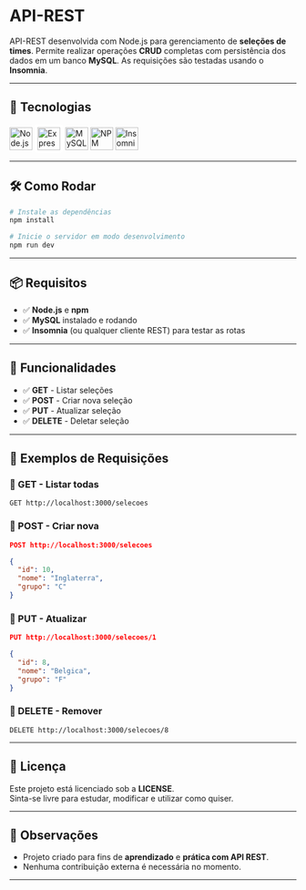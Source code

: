 #  API-REST

API-REST desenvolvida com Node.js para gerenciamento de **seleções de times**. Permite realizar operações **CRUD** completas com persistência dos dados em um banco **MySQL**. As requisições são testadas usando o **Insomnia**.

---

## 🚀 Tecnologias

<p align="left">
  <img src="https://cdn.jsdelivr.net/gh/devicons/devicon/icons/nodejs/nodejs-original.svg" height="40" alt="Node.js"/>
  <img src="https://cdn.jsdelivr.net/gh/devicons/devicon/icons/express/express-original.svg" height="40" alt="Express" style="background-color: white; padding: 5px; border-radius: 5px"/>
  <img src="https://cdn.jsdelivr.net/gh/devicons/devicon/icons/mysql/mysql-original.svg" height="40" alt="MySQL"/>
  <img src="https://cdn.jsdelivr.net/gh/devicons/devicon/icons/npm/npm-original-wordmark.svg" height="40" alt="NPM"/>
  <img src="https://cdn.jsdelivr.net/gh/devicons/devicon@latest/icons/insomnia/insomnia-original.svg" height="40" alt="Insomnia"/> 
</p>

---

## 🛠️ Como Rodar

```bash
# Instale as dependências
npm install

# Inicie o servidor em modo desenvolvimento
npm run dev
```

---

## 📦 Requisitos

- ✅ **Node.js** e **npm**
- ✅ **MySQL** instalado e rodando
- ✅ **Insomnia** (ou qualquer cliente REST) para testar as rotas

---

## 📌 Funcionalidades

- ✅ **GET** - Listar seleções
- ✅ **POST** - Criar nova seleção
- ✅ **PUT** - Atualizar seleção
- ✅ **DELETE** - Deletar seleção

---

## 🧪 Exemplos de Requisições

### 🔸 GET - Listar todas
```
GET http://localhost:3000/selecoes
```

### 🔸 POST - Criar nova
```json
POST http://localhost:3000/selecoes

{
  "id": 10,
  "nome": "Inglaterra",
  "grupo": "C"
}
```

### 🔸 PUT - Atualizar
```json
PUT http://localhost:3000/selecoes/1

{
  "id": 8,
  "nome": "Belgica",
  "grupo": "F"
}
```

### 🔸 DELETE - Remover
```
DELETE http://localhost:3000/selecoes/8
```

---

## 📜 Licença

Este projeto está licenciado sob a **LICENSE**.  
Sinta-se livre para estudar, modificar e utilizar como quiser.

---

## 🙌 Observações

- Projeto criado para fins de **aprendizado** e **prática com API REST**.
- Nenhuma contribuição externa é necessária no momento.

---
